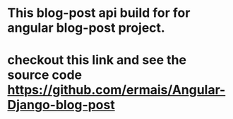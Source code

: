 # This blog-post api build for for angular blog-post project.
# checkout this link and see the source code https://github.com/ermais/Angular-Django-blog-post
